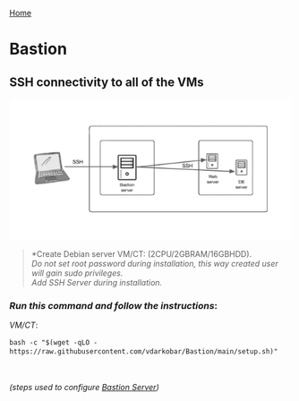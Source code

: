 <p align="left">
  <a href="https://github.com/vdarkobar/Home-Cloud/tree/main?tab=readme-ov-file#create-bastion--jump-server">Home</a>
</p>  
  
# Bastion
## SSH connectivity to all of the VMs

<p align="center">
  <img src="https://github.com/vdarkobar/Home-Cloud/blob/main/shared/bastion.webp">
</p>

> *Create Debian server VM/CT: (2CPU/2GBRAM/16GBHDD).  
> *Do not set root password during installation, this way created user will gain sudo privileges.*   
> *Add SSH Server during installation.*  
  
### *Run this command and follow the instructions*:
*VM/CT*:
```
bash -c "$(wget -qLO - https://raw.githubusercontent.com/vdarkobar/Bastion/main/setup.sh)"
```


<br><br>
*(steps used to configure <a href="https://github.com/vdarkobar/Home-Cloud/blob/main/shared/Bastion.md#bastion">Bastion Server</a>)*

